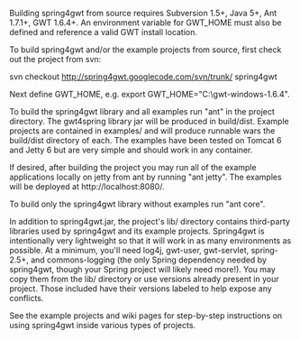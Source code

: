 Building spring4gwt from source requires Subversion 1.5+, Java 5+, Ant 1.7.1+, GWT 1.6.4+. An environment variable for GWT\_HOME must also be defined and reference
a valid GWT install location.

To build spring4gwt and/or the example projects from source, first check out the project from svn:

svn checkout http://spring4gwt.googlecode.com/svn/trunk/ spring4gwt

Next define GWT\_HOME, e.g. export GWT\_HOME="C:\gwt-windows-1.6.4".

To build the spring4gwt library and all examples run "ant" in the project directory. The gwt4spring library jar will be produced in build/dist. Example projects are contained in examples/ and will produce runnable wars the build/dist directory of each. The examples have been tested on Tomcat 6 and Jetty 6 but are very simple and should work in any container.

If desired, after building the project you may run all of the example applications locally on jetty from ant by running "ant jetty". The examples will be deployed at http://localhost:8080/.

To build only the spring4gwt library without examples run "ant core".

In addition to spring4gwt.jar, the project's lib/ directory contains third-party libraries used by spring4gwt and its example projects. Spring4gwt is intentionally very lightweight so that it will work in as many environments as possible. At a minimum, you'll need log4j,
gwt-user, gwt-servlet, spring-2.5+, and commons-logging (the only Spring dependency needed by spring4gwt, though your Spring project will likely need more!). You may copy them from the lib/ directory or use versions already present in your project. Those included have their versions labeled to help expose any conflicts.

See the example projects and wiki pages for step-by-step instructions on using spring4gwt inside various types of projects.